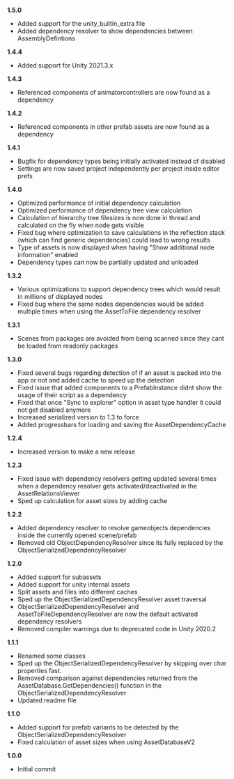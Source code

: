 **1.5.0**
- Added support for the unity_builtin_extra file
- Added dependency resolver to show dependencies between AssemblyDefintions

**1.4.4**
- Added support for Unity 2021.3.x

**1.4.3**
 - Referenced components of animatorcontrollers are now found as a dependency

**1.4.2**
 - Referenced components in other prefab assets are now found as a dependency
 
**1.4.1**
 - Bugfix for dependency types being initially activated instead of disabled
 - Settings are now saved project independently per project inside editor prefs

**1.4.0**
 - Optimized performance of initial dependency calculation
 - Optimized performance of dependency tree view calculation
 - Calculation of hierarchy tree filesizes is now done in thread and calculated on the fly when node gets visible
 - Fixed bug where optimization to save calculations in the reflection stack (which can find generic dependencies) could lead to wrong results
 - Type of assets is now displayed when having "Show additional node information" enabled
 - Dependency types can now be partially updated and unloaded

**1.3.2**
 - Various optimizations to support dependency trees which would result in millions of displayed nodes
 - Fixed bug where the same nodes dependencies would be added multiple times when using the AssetToFile dependency resolver

**1.3.1**
 - Scenes from packages are avoided from being scanned since they cant be loaded from readonly packages

**1.3.0**
 - Fixed several bugs regarding detection of if an asset is packed into the app or not and added cache to speed up the detection
 - Fixed issue that added components to a PrefabInstance didnt show the usage of their script as a dependency
 - Fixed that once "Sync to explorer" option in asset type handler it could not get disabled anymore
 - Increased serialized version to 1.3 to force
 - Added progressbars for loading and saving the AssetDependencyCache

**1.2.4**
 - Increased version to make a new release

**1.2.3**
 - Fixed issue with dependency resolvers getting updated several times when a dependency resolver gets activated/deactivated in the AssetRelationsViewer
 - Sped up calculation for asset sizes by adding cache

**1.2.2**
 - Added dependency resolver to resolve gameobjects dependencies inside the currently opened scene/prefab
 - Removed old ObjectDependencyResolver since its fully replaced by the ObjectSerializedDependencyResolver

**1.2.0**
 - Added support for subassets
 - Added support for unity internal assets
 - Split assets and files into different caches
 - Sped up the ObjectSerializedDependencyResolver asset traversal
 - ObjectSerializedDependencyResolver and AssetToFileDependencyResolver are now the default activated dependency resolvers
 - Removed compiler warnings due to deprecated code in Unity 2020.2

**1.1.1**
 - Renamed some classes
 - Sped up the ObjectSerializedDependencyResolver by skipping over char properties fast.
 - Removed comparison against dependencies returned from the AssetDatabase.GetDependencies() function in the ObjectSerializedDependencyResolver 
 - Updated readme file
 
**1.1.0**
 - Added support for prefab variants to be detected by the ObjectSerializedDependencyResolver
 - Fixed calculation of asset sizes when using AssetDatabaseV2

**1.0.0**

 - Initial commit